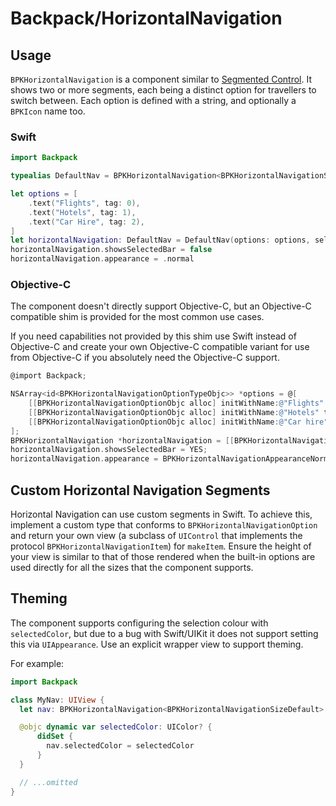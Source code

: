 # Backpack/HorizontalNavigation

## Usage

`BPKHorizontalNavigation` is a component similar to [Segmented Control](https://developer.apple.com/design/human-interface-guidelines/ios/controls/segmented-controls/). It shows two or more segments, each being a distinct option for travellers to switch between. Each option is defined with a string, and optionally a `BPKIcon` name too.

### Swift

```swift
import Backpack

typealias DefaultNav = BPKHorizontalNavigation<BPKHorizontalNavigationSizeDefault>

let options = [
    .text("Flights", tag: 0),
    .text("Hotels", tag: 1),
    .text("Car Hire", tag: 2),
]
let horizontalNavigation: DefaultNav = DefaultNav(options: options, selectedItemIndex:0)
horizontalNavigation.showsSelectedBar = false
horizontalNavigation.appearance = .normal
```

### Objective-C

The component doesn't directly support Objective-C, but an Objective-C compatible shim is provided for the most common use cases.

If you need capabilities not provided by this shim use Swift instead of Objective-C and create your own Objective-C compatible variant
for use from Objective-C if you absolutely need the Objective-C support.

```objective-c
@import Backpack;

NSArray<id<BPKHorizontalNavigationOptionTypeObjc>> *options = @[
    [[BPKHorizontalNavigationOptionObjc alloc] initWithName:@"Flights" tag:0 iconName:nil],
    [[BPKHorizontalNavigationOptionObjc alloc] initWithName:@"Hotels" tag:1 iconName:nil],
    [[BPKHorizontalNavigationOptionObjc alloc] initWithName:@"Car hire" tag:2 iconName:nil]
];
BPKHorizontalNavigation *horizontalNavigation = [[BPKHorizontalNavigationObjc alloc] initWithOptions:options selectedItemIndex:0];
horizontalNavigation.showsSelectedBar = YES;
horizontalNavigation.appearance = BPKHorizontalNavigationAppearanceNormal;
```

## Custom Horizontal Navigation Segments

Horizontal Navigation can use custom segments in Swift. To achieve this, implement a custom type that conforms to `BPKHorizontalNavigationOption` and return your own view (a subclass of `UIControl` that implements the protocol `BPKHorizontalNavigationItem`) for `makeItem`. Ensure the height of your view is similar to that of those rendered when the built-in options are used directly for all the sizes that the component supports.

## Theming

The component supports configuring the selection colour with `selectedColor`, but due to a bug with Swift/UIKit it does not support setting this via `UIAppearance`. Use an explicit wrapper view to support theming.

For example: 

```swift
import Backpack 

class MyNav: UIView {
  let nav: BPKHorizontalNavigation<BPKHorizontalNavigationSizeDefault>

  @objc dynamic var selectedColor: UIColor? {
      didSet {
        nav.selectedColor = selectedColor
      }
  }

  // ...omitted
}
```


